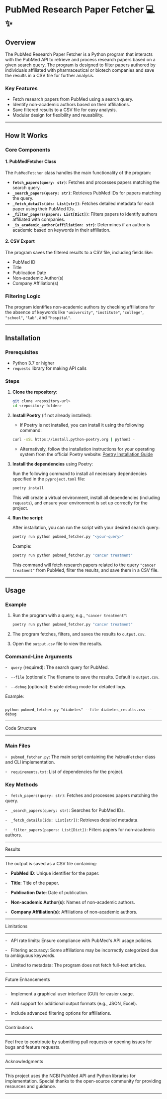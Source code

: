 # PubMed Research Paper Fetcher 💻✨

## Overview

The PubMed Research Paper Fetcher is a Python program that interacts with the PubMed API to retrieve and process research papers based on a given search query. The program is designed to filter papers authored by individuals affiliated with pharmaceutical or biotech companies and save the results in a CSV file for further analysis.

### Key Features

- Fetch research papers from PubMed using a search query.
- Identify non-academic authors based on their affiliations.
- Save filtered results to a CSV file for easy analysis.
- Modular design for flexibility and reusability.

---

## How It Works

### Core Components

#### 1. **PubMedFetcher Class**

The `PubMedFetcher` class handles the main functionality of the program:

- **`fetch_papers(query: str)`**: Fetches and processes papers matching the search query.
- **`_search_papers(query: str)`**: Retrieves PubMed IDs for papers matching the query.
- **`_fetch_details(ids: List[str])`**: Fetches detailed metadata for each paper using their PubMed IDs.
- **`_filter_papers(papers: List[Dict])`**: Filters papers to identify authors affiliated with companies.
- **`_is_academic_author(affiliation: str)`**: Determines if an author is academic based on keywords in their affiliation.

#### 2. **CSV Export**

The program saves the filtered results to a CSV file, including fields like:

- PubMed ID
- Title
- Publication Date
- Non-academic Author(s)
- Company Affiliation(s)

### Filtering Logic

The program identifies non-academic authors by checking affiliations for the absence of keywords like `"university"`, `"institute"`, `"college"`, `"school"`, `"lab"`, and `"hospital"`.

---

## Installation

### Prerequisites

- Python 3.7 or higher
- `requests` library for making API calls

### Steps

1. **Clone the repository**:

    ```bash
    git clone <repository-url>
    cd <repository-folder>
    ```

2. **Install Poetry** (if not already installed):

    - If Poetry is not installed, you can install it using the following command:

    ```bash
    curl -sSL https://install.python-poetry.org | python3 -
    ```

    - Alternatively, follow the installation instructions for your operating system from the official Poetry website: [Poetry Installation Guide](https://python-poetry.org/docs/#installation)

3. **Install the dependencies** using Poetry:

    Run the following command to install all necessary dependencies specified in the `pyproject.toml` file:

    ```bash
    poetry install
    ```

    This will create a virtual environment, install all dependencies (including `requests`), and ensure your environment is set up correctly for the project.

4. **Run the script**:

    After installation, you can run the script with your desired search query:

    ```bash
    poetry run python pubmed_fetcher.py "<your-query>"
    ```

    Example:

    ```bash
    poetry run python pubmed_fetcher.py "cancer treatment"
    ```

    This command will fetch research papers related to the query `"cancer treatment"` from PubMed, filter the results, and save them in a CSV file.

---

## Usage

### Example

1. Run the program with a query, e.g., `"cancer treatment"`:

    ```bash
    poetry run python pubmed_fetcher.py "cancer treatment"
    ```

2. The program fetches, filters, and saves the results to `output.csv`.

3. Open the `output.csv` file to view the results.


### Command-Line Arguments

-   `query` (required): The search query for PubMed.

-   `--file` (optional): The filename to save the results. Default is `output.csv`.

-   `--debug` (optional): Enable debug mode for detailed logs.

Example:

```

python pubmed_fetcher.py "diabetes" --file diabetes_results.csv --debug

```

* * * * *

Code Structure

--------------

### Main Files

-   `pubmed_fetcher.py`: The main script containing the `PubMedFetcher` class and CLI implementation.

-   `requirements.txt`: List of dependencies for the project.

### Key Methods

-   `fetch_papers(query: str)`: Fetches and processes papers matching the query.

-   `_search_papers(query: str)`: Searches for PubMed IDs.

-   `_fetch_details(ids: List[str])`: Retrieves detailed metadata.

-   `_filter_papers(papers: List[Dict])`: Filters papers for non-academic authors.

* * * * *

Results

-------

The output is saved as a CSV file containing:

-   **PubMed ID**: Unique identifier for the paper.

-   **Title**: Title of the paper.

-   **Publication Date**: Date of publication.

-   **Non-academic Author(s)**: Names of non-academic authors.

-   **Company Affiliation(s)**: Affiliations of non-academic authors.

* * * * *

Limitations

-----------

-   API rate limits: Ensure compliance with PubMed's API usage policies.

-   Filtering accuracy: Some affiliations may be incorrectly categorized due to ambiguous keywords.

-   Limited to metadata: The program does not fetch full-text articles.

* * * * *

Future Enhancements

-------------------

-   Implement a graphical user interface (GUI) for easier usage.

-   Add support for additional output formats (e.g., JSON, Excel).

-   Include advanced filtering options for affiliations.

* * * * *

Contributions

-------------

Feel free to contribute by submitting pull requests or opening issues for bugs and feature requests.

* * * * *

Acknowledgments

---------------

This project uses the NCBI PubMed API and Python libraries for implementation. Special thanks to the open-source community for providing resources and guidance.

* * * * *
